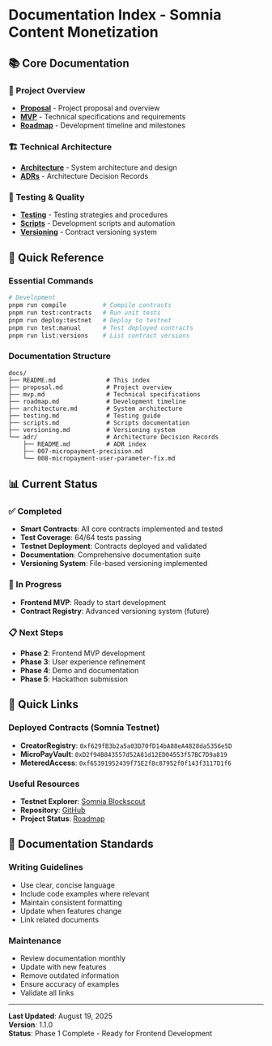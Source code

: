 # Documentation Index - Somnia Content Monetization

## 📚 Core Documentation

### 🎯 Project Overview
- **[Proposal](./proposal.md)** - Project proposal and overview
- **[MVP](./mvp.md)** - Technical specifications and requirements
- **[Roadmap](./roadmap.md)** - Development timeline and milestones

### 🏗️ Technical Architecture
- **[Architecture](./architecture.md)** - System architecture and design
- **[ADRs](./adr/README.md)** - Architecture Decision Records

### 🧪 Testing & Quality
- **[Testing](./testing.md)** - Testing strategies and procedures
- **[Scripts](./scripts.md)** - Development scripts and automation
- **[Versioning](./versioning.md)** - Contract versioning system

## 🚀 Quick Reference

### Essential Commands
```bash
# Development
pnpm run compile          # Compile contracts
pnpm run test:contracts   # Run unit tests
pnpm run deploy:testnet   # Deploy to testnet
pnpm run test:manual      # Test deployed contracts
pnpm run list:versions    # List contract versions
```

### Documentation Structure
```
docs/
├── README.md              # This index
├── proposal.md            # Project overview
├── mvp.md                 # Technical specifications
├── roadmap.md             # Development timeline
├── architecture.md        # System architecture
├── testing.md             # Testing guide
├── scripts.md             # Scripts documentation
├── versioning.md          # Versioning system
└── adr/                   # Architecture Decision Records
    ├── README.md          # ADR index
    ├── 007-micropayment-precision.md
    └── 008-micropayment-user-parameter-fix.md
```

## 📊 Current Status

### ✅ Completed
- **Smart Contracts**: All core contracts implemented and tested
- **Test Coverage**: 64/64 tests passing
- **Testnet Deployment**: Contracts deployed and validated
- **Documentation**: Comprehensive documentation suite
- **Versioning System**: File-based versioning implemented

### 🔄 In Progress
- **Frontend MVP**: Ready to start development
- **Contract Registry**: Advanced versioning system (future)

### 📋 Next Steps
- **Phase 2**: Frontend MVP development
- **Phase 3**: User experience refinement
- **Phase 4**: Demo and documentation
- **Phase 5**: Hackathon submission

## 🔗 Quick Links

### Deployed Contracts (Somnia Testnet)
- **CreatorRegistry**: `0xf629fB3b2a5a03D70fD14bA88eA4828da5356e5D`
- **MicroPayVault**: `0xD2f94B843557d52A81d12ED04553f57BC7D9a819`
- **MeteredAccess**: `0xf65391952439f75E2f8c87952f0f143f3117D1f6`

### Useful Resources
- **Testnet Explorer**: [Somnia Blockscout](https://testnet.somnia.network)
- **Repository**: [GitHub](https://github.com/danielgorgonha/somnia-content-monetization)
- **Project Status**: [Roadmap](./roadmap.md)

## 📝 Documentation Standards

### Writing Guidelines
- Use clear, concise language
- Include code examples where relevant
- Maintain consistent formatting
- Update when features change
- Link related documents

### Maintenance
- Review documentation monthly
- Update with new features
- Remove outdated information
- Ensure accuracy of examples
- Validate all links

---

**Last Updated**: August 19, 2025  
**Version**: 1.1.0  
**Status**: Phase 1 Complete - Ready for Frontend Development
